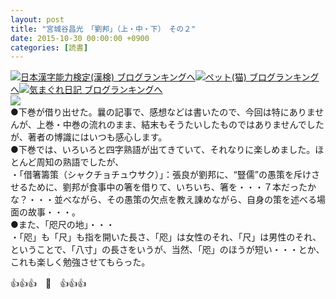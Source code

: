 ```yaml
---
layout: post
title: "宮城谷昌光　「劉邦」（上・中・下）　その２"
date: 2015-10-30 00:00:00 +0900
categories: [読書]
---
```


[![](/syuusyuu9701/assets/images/宮城谷昌光-「劉邦」（上・中・下）-その２-br_c_3028_1.gif)](http://blog.with2.net/link.php?1659096:3028 "日本漢字能力検定(漢検) ブログランキングへ")[日本漢字能力検定(漢検) ブログランキングへ](http://blog.with2.net/link.php?1659096:3028)[![](/syuusyuu9701/assets/images/宮城谷昌光-「劉邦」（上・中・下）-その２-br_c_1348_1.gif)](http://blog.with2.net/link.php?1659096:1348 "ペット(猫) ブログランキングへ")[ペット(猫) ブログランキングへ](http://blog.with2.net/link.php?1659096:1348)[![](/syuusyuu9701/assets/images/宮城谷昌光-「劉邦」（上・中・下）-その２-br_c_9257_1.gif)](http://blog.with2.net/link.php?1659096:9257 "気まぐれ日記 ブログランキングへ")[気まぐれ日記 ブログランキングへ](http://blog.with2.net/link.php?1659096:9257)  
![](/syuusyuu9701/assets/images/宮城谷昌光-「劉邦」（上・中・下）-その２-5f176b4114537c9fbf83ad55def63931.jpg)  
●下巻が借り出せた。曩の記事で、感想などは書いたので、今回は特にありませんが、上巻・中巻の流れのまま、結末もそうたいしたものではありませんでしたが、著者の博識にはいつも感心します。  
●下巻では、いろいろと四字熟語が出てきていて、それなりに楽しめました。ほとんど周知の熟語でしたが、  
・「借箸籌策（シャクチョチュウサク）」：張良が劉邦に、“豎儒”の愚策を斥けさせるために、劉邦が食事中の箸を借りて、いちいち、箸を・・・７本だったかな？・・・並べながら、その愚策の欠点を教え諌めながら、自身の策を述べる場面の故事・・・。  
●また、「咫尺の地」・・・  
・「咫」も「尺」も指を開いた長さ、「咫」は女性のそれ、「尺」は男性のそれ、ということで、「八寸」の長さをいうが、当然、「咫」のほうが短い・・・とか、これも楽しく勉強させてもらった。  
  
👍👍👍　🐑　👍👍👍  